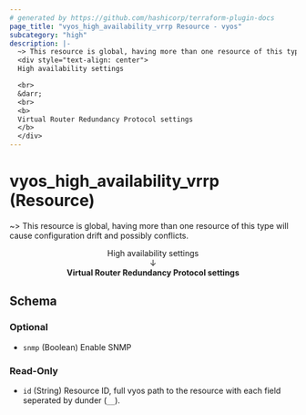 ```yaml
---
# generated by https://github.com/hashicorp/terraform-plugin-docs
page_title: "vyos_high_availability_vrrp Resource - vyos"
subcategory: "high"
description: |-
  ~> This resource is global, having more than one resource of this type will cause configuration drift and possibly conflicts.
  <div style="text-align: center">
  High availability settings

  <br>
  &darr;
  <br>
  <b>
  Virtual Router Redundancy Protocol settings
  </b>
  </div>
---
```


# vyos_high_availability_vrrp (Resource)

~> This resource is global, having more than one resource of this type will cause configuration drift and possibly conflicts.

<div style="text-align: center">
High availability settings

<br>
&darr;
<br>
<b>
Virtual Router Redundancy Protocol settings
</b>
</div>



<!-- schema generated by tfplugindocs -->
## Schema

### Optional

- `snmp` (Boolean) Enable SNMP

### Read-Only

- `id` (String) Resource ID, full vyos path to the resource with each field seperated by dunder (`__`).
